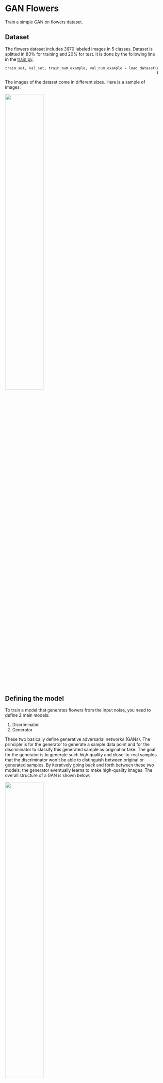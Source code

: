 # GAN Flowers
Train a simple GAN on flowers dataset.

## Dataset 
The flowers dataset includes 3670 labeled images in 5 classes. Dataset is splitted in 80% for training and 20% for test. It is done by the following line in the [train.py](train.py):

```python
train_set, val_set, train_num_example, val_num_example = load_dataset(dataset_path, img_size,
                                                                      batch_size, val_split_size)
```


The images of the dataset come in different sizes. Here is a sample of images:

<img src="https://github.com/Mahsa1994/GAN_Flowers/blob/main/sample1.png" width="50%">


## Defining the model
To train a model that generates flowers from the input noise, you need to define 2 main models: 
1) Discriminator
2) Generator

These two basically define generative adversarial networks (GANs). The principle is for the generator to generate a sample data point and for the discriminator to classify this generated sample as original or fake. The goal for the generator is to generate such high quality and close-to-real samples that the discriminator won't be able to distinguish between original or generated samples. By iteratively going back and forth between these two models, the generator eventually learns to make high-quality images.
The overall structure of a GAN is shown below: 

<img src="https://github.com/Mahsa1994/GAN_Flowers/blob/main/structure.jpeg" width="50%">

From the files [discriminator.py](models/discriminator.py) and [generator.py](models/generator.py), following are the definitions of the models:
```python
def discriminator_model(input_channel, input_size):
    model = tf.keras.models.Sequential()
    model.add(layers.InputLayer((input_channel, input_size, input_size)))
    model.add(layers.Dropout(0.5))
    model.add(layers.Conv2D(filters=64, kernel_size=5, strides=2, padding='same'))
    model.add(layers.LeakyReLU(alpha=0.2))
    model.add(layers.Conv2D(filters=2 * 64, kernel_size=5, strides=2, padding='same'))
    model.add(layers.BatchNormalization())
    model.add(layers.LeakyReLU(alpha=0.2))
    model.add(layers.Conv2D(filters=4 * 64, kernel_size=5, strides=2, padding='same'))
    model.add(layers.BatchNormalization())
    model.add(layers.LeakyReLU(alpha=0.2))
    model.add(layers.Conv2D(filters=8 * 64, kernel_size=5, strides=2, padding='same'))
    model.add(layers.BatchNormalization())
    model.add(layers.LeakyReLU(alpha=0.2))
    model.add(layers.Conv2D(filters=1, kernel_size=4, strides=2, padding='same'))
    model.add(layers.Dense(1, activation='sigmoid'))
    return model
    
def generator_model(input_size, output_size):
    model = tf.keras.models.Sequential()
    model.add(layers.Dense(4 * 4 * 512, input_dim=input_size))
    model.add(layers.Reshape(target_shape=(4, 4, 512)))
    model.add(layers.Conv2DTranspose(filters=256, kernel_size=5, strides=2, padding='same'))
    model.add(layers.BatchNormalization())
    model.add(layers.ReLU())
    model.add(layers.Conv2DTranspose(filters=128, kernel_size=5, strides=2, padding='same'))
    model.add(layers.BatchNormalization())
    model.add(layers.ReLU())
    model.add(layers.Conv2DTranspose(filters=64, kernel_size=5, strides=2, padding='same'))
    model.add(layers.BatchNormalization())
    model.add(layers.ReLU())
    model.add(layers.Conv2DTranspose(filters=3, kernel_size=5, strides=2, padding='same', activation='tanh'))
    model.add(layers.Reshape(target_shape=(output_size, output_size, 3)))
    return model
```

In order to train these models, we should come up with proper hyperparameters as training GANs can be quite tricky and hard. For that, the following hyperparameters were used (defined in [train.py](train.py)):
```python
batch_size = 8
initial_lr = 0.0001
lr_decay_factor = 0.1
patience_factor = 3
number_of_epochs = 200
save_path = 'output/flowers/'
dataset_path = 'dataset/flower_photos'
tensorboard_logger_path = '.'
weight_decay = 0.0001
img_size = 64
dataset_name = 'tf_flowers'
val_split_size = 0.2
```

## Run the code
The code has been tested and run using `python3.8`. First, a virtualenv shoud be created and the required packages should be installed:
‍‍
```shell
virtualenv -p python3.8 venv
source venv/bin/activate
pip install -r requirements.txt
```

Now that the packages are installed, we can start the training:
```shell
python train.py
```

Checkpoints of the generator and the discriminator models will be saved by the `save_checkpoint()`. Also, samples of generated images will be saved by the `generate_and_save_images()`.
